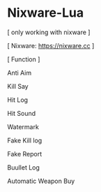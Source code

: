 # Nixware-Lua

[ only working with nixware ]


[ Nixware: https://nixware.cc ]


[ Function ]

Anti Aim


Kill Say


Hit Log


Hit Sound


Watermark 


Fake Kill log


Fake Report


Buullet Log


Automatic Weapon Buy
